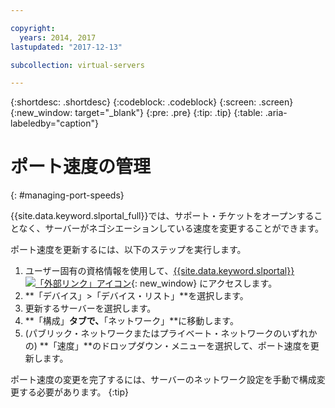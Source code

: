 ```yaml
---

copyright:
  years: 2014, 2017
lastupdated: "2017-12-13"

subcollection: virtual-servers

---
```


{:shortdesc: .shortdesc}
{:codeblock: .codeblock}
{:screen: .screen}
{:new_window: target="_blank"}
{:pre: .pre}
{:tip: .tip}
{:table: .aria-labeledby="caption"}

# ポート速度の管理
{: #managing-port-speeds}

{{site.data.keyword.slportal_full}}では、サポート・チケットをオープンすることなく、サーバーがネゴシエーションしている速度を変更することができます。

ポート速度を更新するには、以下のステップを実行します。

1. ユーザー固有の資格情報を使用して、[{{site.data.keyword.slportal}} ![「外部リンク」アイコン](../icons/launch-glyph.svg "「外部リンク」アイコン")](https://control.softlayer.com/){: new_window} にアクセスします。
2. **「デバイス」>「デバイス・リスト」**を選択します。
3. 更新するサーバーを選択します。
4. **「構成」**タブで、**「ネットワーク」**に移動します。
5. (パブリック・ネットワークまたはプライベート・ネットワークのいずれかの) **「速度」**のドロップダウン・メニューを選択して、ポート速度を更新します。

ポート速度の変更を完了するには、サーバーのネットワーク設定を手動で構成変更する必要があります。
{:tip}

